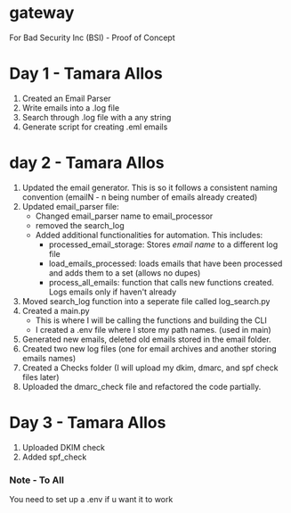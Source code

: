 # gateway
For Bad Security Inc (BSI) - Proof of Concept

# Day 1 - Tamara Allos
1. Created an Email Parser
2. Write emails into a .log file
3. Search through .log file with a any string
4. Generate script for creating .eml emails

# day 2 - Tamara Allos
1. Updated the email generator. This is so it follows a consistent naming convention (emailN - n being number of emails already created)
2. Updated email_parser file:
   - Changed email_parser name to email_processor
   - removed the search_log
   - Added additional functionalities for automation. This includes:
        -  processed_email_storage: Stores *email name* to a different log file
        - load_emails_processed: loads emails that have been processed and adds them to a set (allows   no dupes)
        - process_all_emails: function that calls new functions created. Logs emails only if haven't already
3. Moved search_log function into a seperate file called log_search.py
4. Created a main.py
    - This is where I will be calling the functions and building the CLI
    - I created a .env file where I store my path names. (used in main)
5. Generated new emails, deleted old emails stored in the email folder.
6. Created two new log files (one for email archives and another storing emails names)
7. Created a Checks folder (I will upload my dkim, dmarc, and spf check files later)
8. Uploaded the dmarc_check file and refactored the code partially.


# Day 3 - Tamara Allos
1. Uploaded DKIM check
2. Added spf_check


### Note - To All
You need to set up a .env if u want it to work
